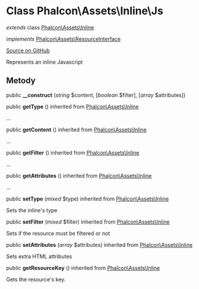 # Class **Phalcon\\Assets\\Inline\\Js**

*extends* class [Phalcon\Assets\Inline](/[[language]]/[[version]]/api/Phalcon_Assets_Inline)

*implements* [Phalcon\Assets\ResourceInterface](/[[language]]/[[version]]/api/Phalcon_Assets_ResourceInterface)

<a href="https://github.com/phalcon/cphalcon/blob/master/phalcon/assets/inline/js.zep" class="btn btn-default btn-sm">Source on GitHub</a>

Represents an inline Javascript

## Metody

public **__construct** (*string* $content, [*boolean* $filter], [*array* $attributes])

public **getType** () inherited from [Phalcon\Assets\Inline](/[[language]]/[[version]]/api/Phalcon_Assets_Inline)

...

public **getContent** () inherited from [Phalcon\Assets\Inline](/[[language]]/[[version]]/api/Phalcon_Assets_Inline)

...

public **getFilter** () inherited from [Phalcon\Assets\Inline](/[[language]]/[[version]]/api/Phalcon_Assets_Inline)

...

public **getAttributes** () inherited from [Phalcon\Assets\Inline](/[[language]]/[[version]]/api/Phalcon_Assets_Inline)

...

public **setType** (*mixed* $type) inherited from [Phalcon\Assets\Inline](/[[language]]/[[version]]/api/Phalcon_Assets_Inline)

Sets the inline's type

public **setFilter** (*mixed* $filter) inherited from [Phalcon\Assets\Inline](/[[language]]/[[version]]/api/Phalcon_Assets_Inline)

Sets if the resource must be filtered or not

public **setAttributes** (*array* $attributes) inherited from [Phalcon\Assets\Inline](/[[language]]/[[version]]/api/Phalcon_Assets_Inline)

Sets extra HTML attributes

public **getResourceKey** () inherited from [Phalcon\Assets\Inline](/[[language]]/[[version]]/api/Phalcon_Assets_Inline)

Gets the resource's key.